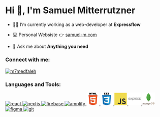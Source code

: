 <h1 align="left">Hi 👋, I'm Samuel Mitterrutzner</h1>

- 👨‍💻 I’m currently working as a web-developer at **Expressflow**

- 💻 Personal Websiste 👉 [samuel-m.com](https://samuel-m.com/)

- 💬 Ask me about **Anything you need**

<h3 align="left">Connect with me:</h3>
<p align="left">
<a href="https://linkedin.com/in/samuel-mitterrutzner-b45042198" target="blank">
  <img align="center" src="https://raw.githubusercontent.com/rahuldkjain/github-profile-readme-generator/master/src/images/icons/Social/linked-in-alt.svg" alt="m7medfaleh" height="30" width="40" /></a>
</p>


<h3 align="left">Languages and Tools:</h3>
<p align="left">
  <a href="https://reactjs.org/"> 
    <img src="https://upload.wikimedia.org/wikipedia/commons/a/a7/React-icon.svg" alt="react" width="40" height="40" />
  </a>
  <a href="https://www.w3.org/html/" target="_blank" rel="noreferrer"> 
    <img src="https://upload.wikimedia.org/wikipedia/commons/8/8e/Nextjs-logo.svg" alt="nextjs" width="40" height="40"/> 
  </a>
  <a href="https://www.w3.org/html/" target="_blank" rel="noreferrer"> 
    <img src="https://firebase.google.com/images/brand-guidelines/logo-logomark.png" alt="firebase" width="40" height="40"/> 
  </a>
  <a href="https://www.w3.org/html/" target="_blank" rel="noreferrer"> 
    <img  src="https://docs.amplify.aws/assets/logo-dark.svg" alt="amplify" width="40" height="40"/> 
  </a>
  <a href="https://www.w3.org/html/" target="_blank" rel="noreferrer"> 
    <img src="https://raw.githubusercontent.com/devicons/devicon/master/icons/html5/html5-original-wordmark.svg" alt="html5" width="40" height="40"/> 
  </a>
  <a href="https://www.w3schools.com/css/" target="_blank" rel="noreferrer"> 
    <img src="https://raw.githubusercontent.com/devicons/devicon/master/icons/css3/css3-original-wordmark.svg" alt="css3" width="40" height="40"/> 
  </a>
  <a href="https://developer.mozilla.org/en-US/docs/Web/JavaScript" target="_blank" rel="noreferrer"> 
    <img src="https://raw.githubusercontent.com/devicons/devicon/master/icons/javascript/javascript-original.svg" alt="javascript" width="40" height="40">
  </a> 
  <a href="https://expressjs.com" target="_blank" rel="noreferrer"> 
    <img style="background: white" src="https://raw.githubusercontent.com/devicons/devicon/master/icons/express/express-original-wordmark.svg" alt="express" width="40" height="40"/> 
  </a> 
  <a href="https://www.mongodb.com/" target="_blank" rel="noreferrer"> 
    <img src="https://raw.githubusercontent.com/devicons/devicon/master/icons/mongodb/mongodb-original-wordmark.svg" alt="mongodb" width="40" height="40"/>
  </a>
  <a href="https://www.figma.com/" target="_blank" rel="noreferrer"> 
    <img src="https://www.vectorlogo.zone/logos/figma/figma-icon.svg" alt="figma" width="40" height="40"/> 
  </a> 
  <a href="https://git-scm.com/" target="_blank" rel="noreferrer"> 
    <img src="https://www.vectorlogo.zone/logos/git-scm/git-scm-icon.svg" alt="git" width="40" height="40"/> 
  </a> 
</p>